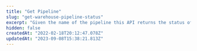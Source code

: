 ```yaml
---
title: "Get Pipeline"
slug: "get-warehouse-pipeline-status"
excerpt: "Given the name of the pipeline this API returns the status of the\npipeline. It returns the summary and status of all the recent run export\njobs for the pipeline.\n\n\n**Example Response:** Status with no Summary and a Filter\n\n```curl\ncurl https://data.mixpanel.com/api/2.0/nessie/pipeline/status \\\n  -u API_SECRET: \\\n  -d name=\"YOUR_PIPELINE_NAME\" \\\n  -d status=\"running\"\n```\n\n**Example Response:** Status with no Summary and a Filter\n\n```json\n{\n  \"canceled\": [\n    {\n      \"name\": \"company-july-2016-backfill-hourly-monoschema\",\n      \"state\": \"canceled\",\n      \"last_finish\": \"0000-12-31T16:00:00-08:00\",\n      \"run_at\": \"2016-07-26T00:00:00-07:00\",\n      \"from_date\": \"2016-07-26T00:00:00-07:00\",\n      \"to_date\": \"2016-07-26T00:00:00-07:00\"\n    },\n}\n```"
hidden: false
createdAt: "2022-02-18T20:12:47.078Z"
updatedAt: "2023-09-08T15:38:21.813Z"
---
```

